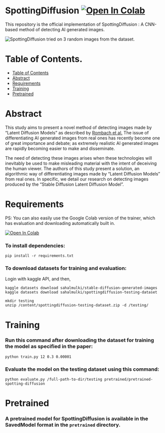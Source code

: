 # SpottingDiffusion <a target="_blank" href="https://colab.research.google.com/github/sahal-mulki/SpottingDiffusion/blob/main/SpottingDiffusion.ipynb"> <img src="https://colab.research.google.com/assets/colab-badge.svg" alt="Open In Colab"/></a>

This repository is the official implementation of SpottingDiffusion : A CNN-based method of detecting AI generated images.

![SpottingDiffusion tried on 3 random images from the dataset.](https://i.imgur.com/aSPB4nS.png)

# Table of Contents.
- [Table of Contents](#table-of-contents)
- [Abstract](#abstract)
- [Requirements](#requirements)
- [Training](#training)
- [Pretrained](#pretrained)
# Abstract

This study aims to present a novel method of detecting images made by “Latent Diffusion Models” as described by <a href="https://arxiv.org/abs/2112.10752"> Rombach et al.</a> 
The issue of differentiating AI generated images from real ones has recently become one of great importance and debate; as extremely realistic AI generated images are rapidly becoming easier to make and disseminate. 

The need of detecting these images arises when these technologies will inevitably be used to make misleading material with the intent of deceiving the human viewer. The authors of this study present a solution, an algorithmic way of differentiating images made by “Latent Diffusion Models” from real ones. In specific, we detail our research on detecting images produced by the “Stable Diffusion Latent Diffusion Model”. 

# Requirements

PS: You can also easily use the Google Colab version of the trainer, which has evaluation and downloading automatically built in. 

<a target="_blank" href="https://colab.research.google.com/github/sahal-mulki/SpottingDiffusion/blob/main/SpottingDiffusion.ipynb"> <img src="https://colab.research.google.com/assets/colab-badge.svg" alt="Open In Colab"/></a>
### To install dependencies:

`pip install -r requirements.txt`

### To download datasets for training and evaluation:

Login with kaggle API, and then,

```
kaggle datasets download sahalmulki/stable-diffusion-generated-images
kaggle datasets download sahalmulki/spottingdiffusion-testing-dataset

mkdir testing
unzip /content/spottingdiffusion-testing-dataset.zip -d /testing/
```

# Training

### Run this command after downloading the dataset for training the model as specified in the paper:
`python train.py 12 0.3 0.00001`

### Evaluate the model on the testing dataset using this command:
`python evaluate.py /full-path-to-dir/testing pretrained/pretrained-spotting-diffusion`

# Pretrained

### A pretrained model for SpottingDiffusion is available in the SavedModel format in the `pretrained` directory.
